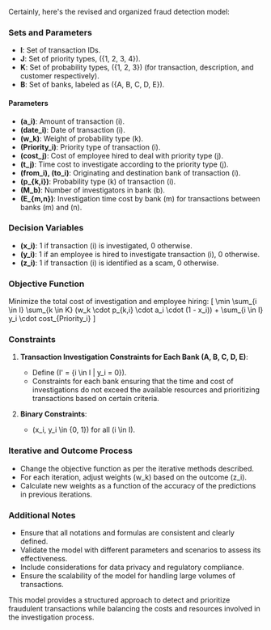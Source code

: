 Certainly, here's the revised and organized fraud detection model:

### Sets and Parameters
- **I**: Set of transaction IDs.
- **J**: Set of priority types, \(\{1, 2, 3, 4\}\).
- **K**: Set of probability types, \(\{1, 2, 3\}\) (for transaction, description, and customer respectively).
- **B**: Set of banks, labeled as \(\{A, B, C, D, E\}\).

#### Parameters
- **\(a_i\)**: Amount of transaction \(i\).
- **\(date_i\)**: Date of transaction \(i\).
- **\(w_k\)**: Weight of probability type \(k\).
- **\(Priority_i\)**: Priority type of transaction \(i\).
- **\(cost_j\)**: Cost of employee hired to deal with priority type \(j\).
- **\(t_j\)**: Time cost to investigate according to the priority type \(j\).
- **\(from_i\), \(to_i\)**: Originating and destination bank of transaction \(i\).
- **\(p_{k,i}\)**: Probability type \(k\) of transaction \(i\).
- **\(M_b\)**: Number of investigators in bank \(b\).
- **\(E_{m,n}\)**: Investigation time cost by bank \(m\) for transactions between banks \(m\) and \(n\).

### Decision Variables
- **\(x_i\)**: 1 if transaction \(i\) is investigated, 0 otherwise.
- **\(y_i\)**: 1 if an employee is hired to investigate transaction \(i\), 0 otherwise.
- **\(z_i\)**: 1 if transaction \(i\) is identified as a scam, 0 otherwise.

### Objective Function
Minimize the total cost of investigation and employee hiring:
\[ \min \sum_{i \in I} \sum_{k \in K} (w_k \cdot p_{k,i} \cdot a_i \cdot (1 - x_i)) + \sum_{i \in I} y_i \cdot cost_{Priority_i} \]

### Constraints
1. **Transaction Investigation Constraints for Each Bank (A, B, C, D, E)**:
   - Define \(I' = \{i \in I | y_i = 0\}\).
   - Constraints for each bank ensuring that the time and cost of investigations do not exceed the available resources and prioritizing transactions based on certain criteria.

2. **Binary Constraints**:
   - \(x_i, y_i \in \{0, 1\}\) for all \(i \in I\).

### Iterative and Outcome Process
- Change the objective function as per the iterative methods described.
- For each iteration, adjust weights \(w_k\) based on the outcome \(z_i\).
- Calculate new weights as a function of the accuracy of the predictions in previous iterations.

### Additional Notes
- Ensure that all notations and formulas are consistent and clearly defined.
- Validate the model with different parameters and scenarios to assess its effectiveness.
- Include considerations for data privacy and regulatory compliance.
- Ensure the scalability of the model for handling large volumes of transactions.

This model provides a structured approach to detect and prioritize fraudulent transactions while balancing the costs and resources involved in the investigation process.